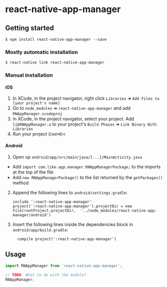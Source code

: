 
# react-native-app-manager

## Getting started

`$ npm install react-native-app-manager --save`

### Mostly automatic installation

`$ react-native link react-native-app-manager`

### Manual installation


#### iOS

1. In XCode, in the project navigator, right click `Libraries` ➜ `Add Files to [your project's name]`
2. Go to `node_modules` ➜ `react-native-app-manager` and add `RNAppManager.xcodeproj`
3. In XCode, in the project navigator, select your project. Add `libRNAppManager.a` to your project's `Build Phases` ➜ `Link Binary With Libraries`
4. Run your project (`Cmd+R`)<

#### Android

1. Open up `android/app/src/main/java/[...]/MainActivity.java`
  - Add `import com.like.app.manager.RNAppManagerPackage;` to the imports at the top of the file
  - Add `new RNAppManagerPackage()` to the list returned by the `getPackages()` method
2. Append the following lines to `android/settings.gradle`:
  	```
  	include ':react-native-app-manager'
  	project(':react-native-app-manager').projectDir = new File(rootProject.projectDir, 	'../node_modules/react-native-app-manager/android')
  	```
3. Insert the following lines inside the dependencies block in `android/app/build.gradle`:
  	```
      compile project(':react-native-app-manager')
  	```


## Usage
```javascript
import RNAppManager from 'react-native-app-manager';

// TODO: What to do with the module?
RNAppManager;
```
  